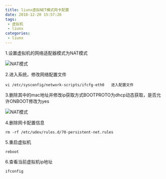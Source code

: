 ```yaml
---
title: liunx虚拟NET模式网卡配置
date: 2018-12-20 15:57:26
tags: 
 - 虚拟机
 - liunx
categories: 
 - liunx
---
```

1.设置虚拟机的网络适配器模式为NAT模式
 
![NAT模式](1.png)

2.进入系统，修改网络配置文件

    vi /etc/sysconfig/network-scripts/ifcfg-eth0   进入配置文件

3.删除其中的mac地址并修改ip获取方式BOOTPROTO为dhcp动态获取，是否允许ONBOOT修改为yes

![NAT模式](2.png)

4.删除网卡配置信息 

    rm -rf /etc/udev/rules.d/70-persistent-net.rules

5.重启虚拟机

    reboot

6.查看当前虚拟机ip地址
    
    ifconfig